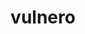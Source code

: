 ---
title: vulnero
ch: [r]
meaning: to wound
pos: verb
inf: vulnerare
secondppstem: vulner
infend: are
thirdpp: vulneravi
fourthpp: vulneratus
conjugation: first
derivative: vulnerable
---